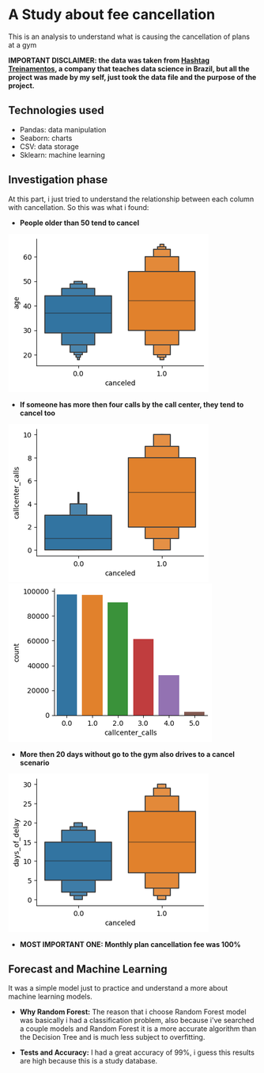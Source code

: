 # A Study about fee cancellation

This is an analysis to understand what is causing the cancellation of plans at a gym

**IMPORTANT DISCLAIMER: the data was taken from [Hashtag Treinamentos](https://www.hashtagtreinamentos.com/?origemurl=75502579145&gad_source=1&gclid=Cj0KCQiAhomtBhDgARIsABcaYylrKGb1nVWN1YepIZrKizmVGcLsc82WnTXegQ-5H7otwLmzF1VgkPkaAsFFEALw_wcB), a company that teaches data science in Brazil, but all the project was made by my self, just took the data file and the purpose of the project.**

##  Technologies used

- Pandas: data manipulation
- Seaborn: charts
- CSV: data storage
- Sklearn: machine learning

## Investigation phase 

At this part, i just tried to understand the relationship between each column with cancellation. So this was what i found:

- **People older than 50 tend to cancel** 

![](/images/age.png)

- **If someone has more then four calls by the call center, they tend to cancel too**

![](/images/callcenter_boxplot.png) ![](/images/callcenter_bar.png)

- **More then 20 days without go to the gym also drives to a cancel scenario**

![](/images/delay.png)

- **MOST IMPORTANT ONE: Monthly plan cancellation fee was 100%**

## Forecast and Machine Learning

It was a simple model just to practice and understand a more about machine learning models.

- **Why Random Forest:** The reason that i choose Random Forest model was basically i had a classification problem, also because i've searched a couple models and Random Forest it is a more accurate algorithm than the Decision Tree and is much less subject to overfitting.

- **Tests and Accuracy:** I had a great accuracy of 99%, i guess this results are high because this is a study database.
